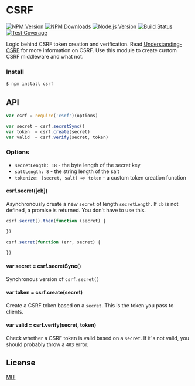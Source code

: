 # CSRF

[![NPM Version][npm-image]][npm-url]
[![NPM Downloads][downloads-image]][downloads-url]
[![Node.js Version][node-image]][node-url]
[![Build Status][travis-image]][travis-url]
[![Test Coverage][coveralls-image]][coveralls-url]

Logic behind CSRF token creation and verification.
Read [Understanding-CSRF](https://github.com/pillarjs/understanding-csrf) for more information on CSRF.
Use this module to create custom CSRF middleware and what not.

### Install

```bash
$ npm install csrf
```

## API

```js
var csrf = require('csrf')(options)

var secret = csrf.secretSync()
var token  = csrf.create(secret)
var valid  = csrf.verify(secret, token)
```

### Options

- `secretLength: 18` - the byte length of the secret key
- `saltLength: 8` - the string length of the salt
- `tokenize: (secret, salt) => token` - a custom token creation function

#### csrf.secret([cb])

Asynchronously create a new `secret` of length `secretLength`.
If `cb` is not defined, a promise is returned.
You don't have to use this.

```js
csrf.secret().then(function (secret) {

})

csrf.secret(function (err, secret) {

})
```

#### var secret = csrf.secretSync()

Synchronous version of `csrf.secret()`

#### var token = csrf.create(secret)

Create a CSRF token based on a `secret`.
This is the token you pass to clients.

#### var valid = csrf.verify(secret, token)

Check whether a CSRF token is valid based on a `secret`.
If it's not valid, you should probably throw a `403` error.

## License

[MIT](LICENSE)

[npm-image]: https://img.shields.io/npm/v/csrf.svg
[npm-url]: https://npmjs.org/package/csrf
[node-image]: https://img.shields.io/node/v/csrf.svg
[node-url]: http://nodejs.org/download/
[travis-image]: https://img.shields.io/travis/pillarjs/csrf/master.svg
[travis-url]: https://travis-ci.org/pillarjs/csrf
[coveralls-image]: https://img.shields.io/coveralls/pillarjs/csrf/master.svg
[coveralls-url]: https://coveralls.io/r/pillarjs/csrf?branch=master
[downloads-image]: https://img.shields.io/npm/dm/csrf.svg
[downloads-url]: https://npmjs.org/package/csrf
